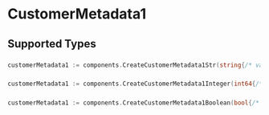 # CustomerMetadata1


## Supported Types

### 

```go
customerMetadata1 := components.CreateCustomerMetadata1Str(string{/* values here */})
```

### 

```go
customerMetadata1 := components.CreateCustomerMetadata1Integer(int64{/* values here */})
```

### 

```go
customerMetadata1 := components.CreateCustomerMetadata1Boolean(bool{/* values here */})
```

